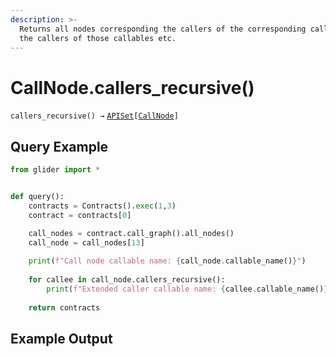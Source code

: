 ```yaml
---
description: >-
  Returns all nodes corresponding the callers of the corresponding callable with
  the callers of those callables etc.
---
```


# CallNode.callers\_recursive()

`callers_recursive() →` [`APISet`](../../iterables/apiset.md)`[`[`CallNode`](./)`]`

## Query Example

```python
from glider import *


def query():
    contracts = Contracts().exec(1,3)
    contract = contracts[0]

    call_nodes = contract.call_graph().all_nodes()
    call_node = call_nodes[13]
    
    print(f"Call node callable name: {call_node.callable_name()}")
    
    for callee in call_node.callers_recursive():
        print(f"Extended caller callable name: {callee.callable_name()}")
 
    return contracts
```

## Example Output

<figure><img src="../../../.gitbook/assets/Screenshot 2025-09-10 at 6.08.48 PM.png" alt=""><figcaption></figcaption></figure>
